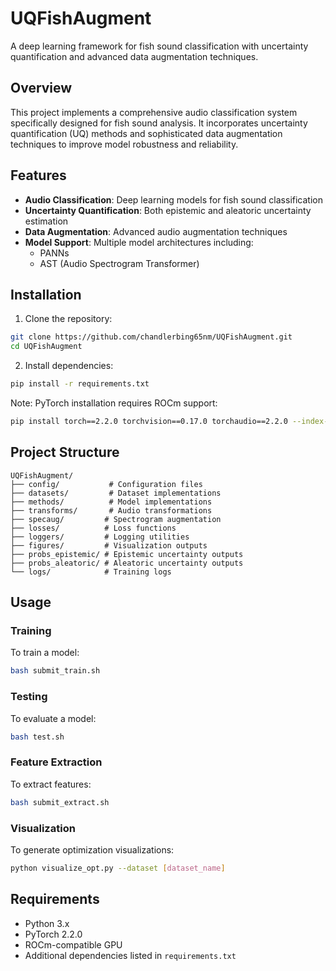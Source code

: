 # UQFishAugment

A deep learning framework for fish sound classification with uncertainty quantification and advanced data augmentation techniques.

## Overview

This project implements a comprehensive audio classification system specifically designed for fish sound analysis. It incorporates uncertainty quantification (UQ) methods and sophisticated data augmentation techniques to improve model robustness and reliability.

## Features

- **Audio Classification**: Deep learning models for fish sound classification
- **Uncertainty Quantification**: Both epistemic and aleatoric uncertainty estimation
- **Data Augmentation**: Advanced audio augmentation techniques
- **Model Support**: Multiple model architectures including:
  - PANNs
  - AST (Audio Spectrogram Transformer)

## Installation

1. Clone the repository:
```bash
git clone https://github.com/chandlerbing65nm/UQFishAugment.git
cd UQFishAugment
```

2. Install dependencies:
```bash
pip install -r requirements.txt
```

Note: PyTorch installation requires ROCm support:
```bash
pip install torch==2.2.0 torchvision==0.17.0 torchaudio==2.2.0 --index-url https://download.pytorch.org/whl/rocm5.6
```

## Project Structure

```
UQFishAugment/
├── config/           # Configuration files
├── datasets/         # Dataset implementations
├── methods/          # Model implementations
├── transforms/       # Audio transformations
├── specaug/         # Spectrogram augmentation
├── losses/          # Loss functions
├── loggers/         # Logging utilities
├── figures/         # Visualization outputs
├── probs_epistemic/ # Epistemic uncertainty outputs
├── probs_aleatoric/ # Aleatoric uncertainty outputs
└── logs/            # Training logs
```

## Usage

### Training

To train a model:
```bash
bash submit_train.sh
```

### Testing

To evaluate a model:
```bash
bash test.sh
```

### Feature Extraction

To extract features:
```bash
bash submit_extract.sh
```

### Visualization

To generate optimization visualizations:
```bash
python visualize_opt.py --dataset [dataset_name]
```

## Requirements

- Python 3.x
- PyTorch 2.2.0
- ROCm-compatible GPU
- Additional dependencies listed in `requirements.txt`
